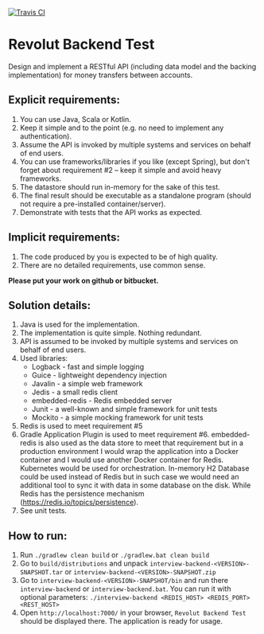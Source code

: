 [![Travis CI](https://travis-ci.org/peshrus/revolut-interview-backend-2019.svg?branch=master)](https://travis-ci.org/peshrus/revolut-interview-backend-2019)
# Revolut Backend Test
Design and implement a RESTful API (including data model and the backing implementation)
for money transfers between accounts.

## Explicit requirements:
1. You can use Java, Scala or Kotlin.
2. Keep it simple and to the point (e.g. no need to implement any authentication).
3. Assume the API is invoked by multiple systems and services on behalf of end users.
4. You can use frameworks/libraries if you like (except Spring), but don't forget about
requirement #2 – keep it simple and avoid heavy frameworks.
5. The datastore should run in-memory for the sake of this test.
6. The final result should be executable as a standalone program (should not require
a pre-installed container/server).
7. Demonstrate with tests that the API works as expected.

## Implicit requirements:
1. The code produced by you is expected to be of high quality.
2. There are no detailed requirements, use common sense.

**Please put your work on github or bitbucket.**

## Solution details:
1. Java is used for the implementation.
2. The implementation is quite simple. Nothing redundant.
3. API is assumed to be invoked by multiple systems and services on behalf of end users.
4. Used libraries:
    - Logback - fast and simple logging
    - Guice - lightweight dependency injection
    - Javalin - a simple web framework
    - Jedis - a small redis client
    - embedded-redis - Redis embedded server
    - Junit - a well-known and simple framework for unit tests
    - Mockito - a simple mocking framework for unit tests
5. Redis is used to meet requirement #5
6. Gradle Application Plugin is used to meet requirement #6.
embedded-redis is also used as the data store to meet that requirement but in a production 
environment I would wrap the application into a Docker container and I would use another Docker 
container for Redis. Kubernetes would be used for orchestration. 
In-memory H2 Database could be used instead of Redis but in such case we would need an additional 
tool to sync it with data in some database on the disk. While Redis has the persistence mechanism
(https://redis.io/topics/persistence).
7. See unit tests.

## How to run:
1. Run `./gradlew clean build` or ``./gradlew.bat clean build``
2. Go to `build/distributions` and unpack `interview-backend-<VERSION>-SNAPSHOT.tar` or 
`interview-backend-<VERSION>-SNAPSHOT.zip`
3. Go to `interview-backend-<VERSION>-SNAPSHOT/bin` and run there `interview-backend` or 
`interview-backend.bat`. 
You can run it with optional parameters: `./interview-backend <REDIS_HOST> <REDIS_PORT> <REST_HOST>`
4. Open `http://localhost:7000/` in your browser, `Revolut Backend Test` should be displayed there.
The application is ready for usage.